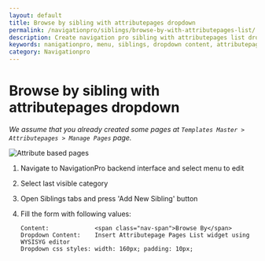 ```yaml
---
layout: default
title: Browse by sibling with attributepages dropdown
permalink: /navigationpro/siblings/browse-by-with-attributepages-list/
description: Create navigation pro sibling with attributepages list dropdown
keywords: nanigationpro, menu, siblings, dropdown content, attributepages
category: Navigationpro
---
```


# Browse by sibling with attributepages dropdown

*We assume that you already created some pages at
`Templates Master > Attributepages > Manage Pages` page.*

![Attribute based pages](https://i.cloudup.com/YRPzjkT16K-3000x3000.png)

1.  Navigate to NavigationPro backend interface and select menu to edit
2.  Select last visible category
3.  Open Siblings tabs and press 'Add New Sibling' button
4.  Fill the form with following values:

    ```
    Content:             <span class="nav-span">Browse By</span>
    Dropdown Content:    Insert Attributepage Pages List widget using WYSISYG editor
    Dropdown css styles: width: 160px; padding: 10px;
    ```
